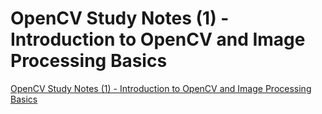 # OpenCV Study Notes (1) - Introduction to OpenCV and Image Processing Basics
[OpenCV Study Notes (1) - Introduction to OpenCV and Image Processing Basics](https://aiwithcloud.com/2022/09/16/opencv_study_notes_1___introduction_to_opencv_and_image_processing_basics/)